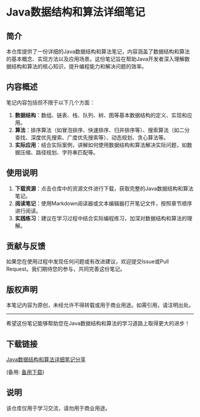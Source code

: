 # Java数据结构和算法详细笔记

## 简介
本仓库提供了一份详细的Java数据结构和算法笔记，内容涵盖了数据结构和算法的基本概念、实现方法以及应用场景。这份笔记旨在帮助Java开发者深入理解数据结构和算法的核心知识，提升编程能力和解决问题的效率。

## 内容概述
笔记内容包括但不限于以下几个方面：
1. **数据结构**：数组、链表、栈、队列、树、图等基本数据结构的定义、实现和应用。
2. **算法**：排序算法（如冒泡排序、快速排序、归并排序等）、搜索算法（如二分查找、深度优先搜索、广度优先搜索等）、动态规划、贪心算法等。
3. **实际应用**：结合实际案例，讲解如何使用数据结构和算法解决实际问题，如数据压缩、路径规划、字符串匹配等。

## 使用说明
1. **下载资源**：点击仓库中的资源文件进行下载，获取完整的Java数据结构和算法笔记。
2. **阅读笔记**：使用Markdown阅读器或文本编辑器打开笔记文件，按照章节顺序进行阅读。
3. **实践练习**：建议在学习过程中结合实际编程练习，加深对数据结构和算法的理解。

## 贡献与反馈
如果您在使用过程中发现任何问题或有改进建议，欢迎提交Issue或Pull Request。我们期待您的参与，共同完善这份笔记。

## 版权声明
本笔记内容为原创，未经允许不得转载或用于商业用途。如需引用，请注明出处。

---

希望这份笔记能够帮助您在Java数据结构和算法的学习道路上取得更大的进步！

## 下载链接
[Java数据结构和算法详细笔记分享](https://pan.quark.cn/s/523418197f55) 

(备用: [备用下载](https://pan.baidu.com/s/1kC72VwmdMjl5rPH6gEjzkg?pwd=1234))

## 说明

该仓库仅用于学习交流，请勿用于商业用途。
